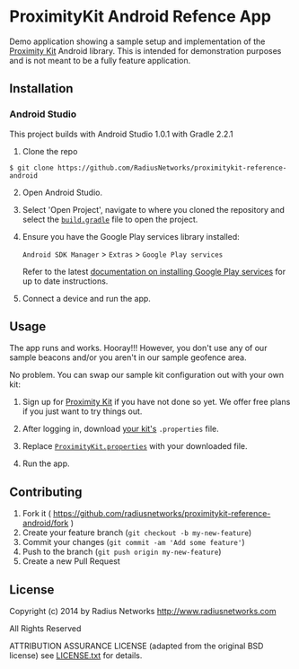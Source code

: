 # ProximityKit Android Refence App

Demo application showing a sample setup and implementation of the [Proximity
Kit](https://proximitykit.radiusnetworks.com) Android library. This is intended
for demonstration purposes and is not meant to be a fully feature application.

## Installation

### Android Studio

This project builds with Android Studio 1.0.1 with Gradle 2.2.1

1. Clone the repo

  ```console
  $ git clone https://github.com/RadiusNetworks/proximitykit-reference-android
  ```

2. Open Android Studio.

3. Select 'Open Project', navigate to where you cloned the repository and
   select the [`build.gradle`](build.gradle) file to open the project.

4. Ensure you have the Google Play services library installed:

   `Android SDK Manager` > `Extras` > `Google Play services`

   Refer to the latest [documentation on installing Google Play
   services](https://developer.android.com/google/play-services/setup.html) for
   up to date instructions.

5. Connect a device and run the app.

## Usage

The app runs and works. Hooray!!! However, you don't use any of our sample
beacons and/or you aren't in our sample geofence area.

No problem. You can swap our sample kit configuration out with your own kit:

1. Sign up for [Proximity Kit](https://proximitykit.radiusnetworks.com/plans)
   if you have not done so yet. We offer free plans if you just want to try
   things out.

2. After logging in, download [your kit's](https://proximitykit.radiusnetworks.com/kits)
   `.properties` file.

3. Replace [`ProximityKit.properties`](AndroidProximityKitReference/src/main/resources/ProximityKit.properties)
   with your downloaded file.

4. Run the app.

## Contributing

1. Fork it ( https://github.com/radiusnetworks/proximitykit-reference-android/fork )
2. Create your feature branch (`git checkout -b my-new-feature`)
3. Commit your changes (`git commit -am 'Add some feature'`)
4. Push to the branch (`git push origin my-new-feature`)
5. Create a new Pull Request

## License

Copyright (c) 2014 by Radius Networks
http://www.radiusnetworks.com

All Rights Reserved

ATTRIBUTION ASSURANCE LICENSE (adapted from the original BSD license) see
[LICENSE.txt](LICENSE.txt) for details.
